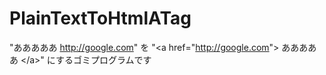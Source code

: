 PlainTextToHtmlATag
===================

"あああああ http://google.com" を "&lt;a href="http://google.com"&gt; あああああ &lt;/a&gt;" にするゴミプログラムです